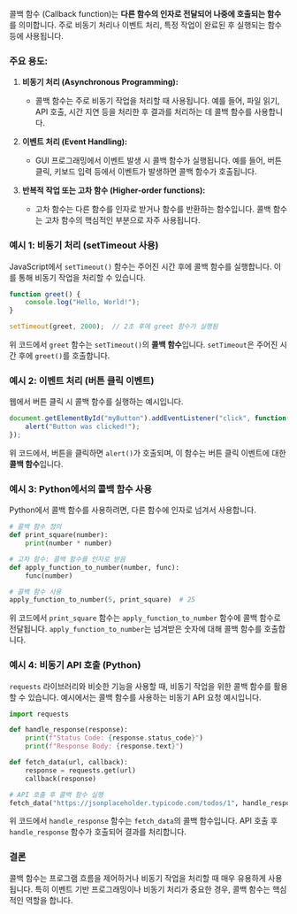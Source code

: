 콜백 함수 (Callback function)는 **다른 함수의 인자로 전달되어 나중에 호출되는 함수**를 의미합니다. 주로 비동기 처리나 이벤트 처리, 특정 작업이 완료된 후 실행되는 함수 등에 사용됩니다.

### 주요 용도:
1. **비동기 처리 (Asynchronous Programming):**
   - 콜백 함수는 주로 비동기 작업을 처리할 때 사용됩니다. 예를 들어, 파일 읽기, API 호출, 시간 지연 등을 처리한 후 결과를 처리하는 데 콜백 함수를 사용합니다.
   
2. **이벤트 처리 (Event Handling):**
   - GUI 프로그래밍에서 이벤트 발생 시 콜백 함수가 실행됩니다. 예를 들어, 버튼 클릭, 키보드 입력 등에서 이벤트가 발생하면 콜백 함수가 호출됩니다.
   
3. **반복적 작업 또는 고차 함수 (Higher-order functions):**
   - 고차 함수는 다른 함수를 인자로 받거나 함수를 반환하는 함수입니다. 콜백 함수는 고차 함수의 핵심적인 부분으로 자주 사용됩니다.

### 예시 1: 비동기 처리 (setTimeout 사용)

JavaScript에서 `setTimeout()` 함수는 주어진 시간 후에 콜백 함수를 실행합니다. 이를 통해 비동기 작업을 처리할 수 있습니다.

```javascript
function greet() {
    console.log("Hello, World!");
}

setTimeout(greet, 2000);  // 2초 후에 greet 함수가 실행됨
```

위 코드에서 `greet` 함수는 `setTimeout()`의 **콜백 함수**입니다. `setTimeout`은 주어진 시간 후에 `greet()`를 호출합니다.

### 예시 2: 이벤트 처리 (버튼 클릭 이벤트)

웹에서 버튼 클릭 시 콜백 함수를 실행하는 예시입니다.

```javascript
document.getElementById("myButton").addEventListener("click", function() {
    alert("Button was clicked!");
});
```

위 코드에서, 버튼을 클릭하면 `alert()`가 호출되며, 이 함수는 버튼 클릭 이벤트에 대한 **콜백 함수**입니다.

### 예시 3: Python에서의 콜백 함수 사용

Python에서 콜백 함수를 사용하려면, 다른 함수에 인자로 넘겨서 사용합니다.

```python
# 콜백 함수 정의
def print_square(number):
    print(number * number)

# 고차 함수: 콜백 함수를 인자로 받음
def apply_function_to_number(number, func):
    func(number)

# 콜백 함수 사용
apply_function_to_number(5, print_square)  # 25
```

위 코드에서 `print_square` 함수는 `apply_function_to_number` 함수에 콜백 함수로 전달됩니다. `apply_function_to_number`는 넘겨받은 숫자에 대해 콜백 함수를 호출합니다.

### 예시 4: 비동기 API 호출 (Python)

`requests` 라이브러리와 비슷한 기능을 사용할 때, 비동기 작업을 위한 콜백 함수를 활용할 수 있습니다. 예시에서는 콜백 함수를 사용하는 비동기 API 요청 예시입니다.

```python
import requests

def handle_response(response):
    print(f"Status Code: {response.status_code}")
    print(f"Response Body: {response.text}")

def fetch_data(url, callback):
    response = requests.get(url)
    callback(response)

# API 호출 후 콜백 함수 실행
fetch_data("https://jsonplaceholder.typicode.com/todos/1", handle_response)
```

위 코드에서 `handle_response` 함수는 `fetch_data`의 콜백 함수입니다. API 호출 후 `handle_response` 함수가 호출되어 결과를 처리합니다.

### 결론
콜백 함수는 프로그램 흐름을 제어하거나 비동기 작업을 처리할 때 매우 유용하게 사용됩니다. 특히 이벤트 기반 프로그래밍이나 비동기 처리가 중요한 경우, 콜백 함수는 핵심적인 역할을 합니다.